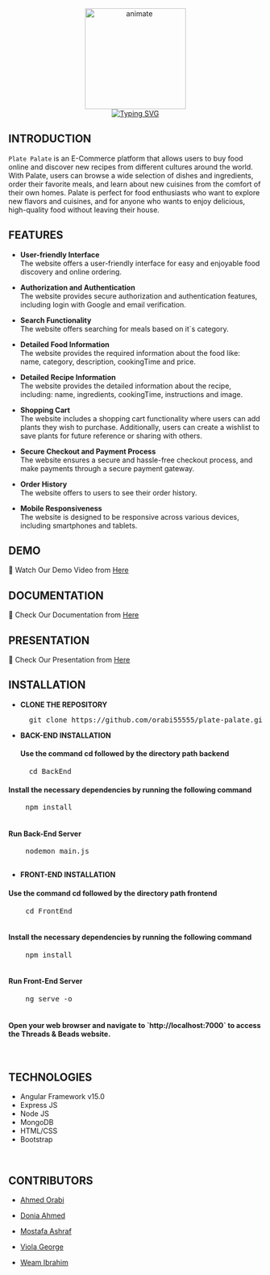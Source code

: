 <div align="center" margin-top="5px">
  <img src="https://github.com/orabi55555/plate-palate/assets/112786733/6c89d85a-b4d0-4ed6-a355-4530e00ee88b" alt="animate" width="200"/><br>
  <a href=#">
    <img src="https://readme-typing-svg.demolab.com?font=Dancing+Script&weight=800&size=30&pause=1000&color=E61919&center=true&vCenter=true&width=435&lines=Welcome+To+Our+Store+;Plate+Palate" alt="Typing SVG">
  </a>
</div>

## **INTRODUCTION**

`Plate Palate` is an E-Commerce platform that allows users to buy food online and discover new recipes from different cultures around the world. With Palate, users can browse a wide selection of dishes and ingredients, order their favorite meals, and learn about new cuisines from the comfort of their own homes. Palate is perfect for food enthusiasts who want to explore new flavors and cuisines, and for anyone who wants to enjoy delicious, high-quality food without leaving their house. 


## **FEATURES**

- **User-friendly Interface**<br>
  The website offers a  user-friendly interface for easy and enjoyable food discovery and online ordering.

- **Authorization and Authentication**<br>
  The website provides secure authorization and authentication features, including login with Google and email verification.

- **Search Functionality**<br>
  The website offers searching for meals based on it`s category.

- **Detailed Food Information**<br>
  The website provides the required information about the food like: name, category, description, cookingTime and price.
  
- **Detailed Recipe Information**<br>
  The website provides the detailed information about the recipe, including: name, ingredients, cookingTime, instructions and image.

- **Shopping Cart**<br>
  The website includes a shopping cart functionality where users can add plants they wish to purchase. Additionally, users can create a wishlist to save plants for future reference or sharing with others.

- **Secure Checkout and Payment Process**<br>
  The website ensures a secure and hassle-free checkout process, and make payments through a secure payment gateway.

- **Order History**<br>
  The website offers to users to see their order history.

- **Mobile Responsiveness**<br>
  The website is designed to be responsive across various devices, including smartphones and tablets. 



## **DEMO**

🎥 Watch Our Demo Video from [Here](https://drive.google.com/file/d/1g7WKr6sZmiqvWtb447FDgjJvpbSU0jaP/view?usp=sharing)


## **DOCUMENTATION**

📄 Check Our Documentation from [Here](https://drive.google.com/drive/folders/1Mp3XQjfGKUWXKUgT7nhjJ3kBzufUIyst?usp=sharing)

## **PRESENTATION**

📄 Check Our Presentation from [Here](https://drive.google.com/drive/folders/1_WNiFMpPiF9AHgYcUb9YKGCTGDn2gylW?usp=sharing)


## **INSTALLATION**

- **CLONE THE REPOSITORY**
  <pre>
    git clone https://github.com/orabi55555/plate-palate.git
  </pre>

- **BACK-END INSTALLATION**
  <h4>Use the command cd followed by the directory path backend</h4>
  <pre>
    cd BackEnd
  </pre>

 <h4>Install the necessary dependencies by running the following command</h4>
  <pre>
    npm install
  </pre>

  <h4>Run Back-End Server</h4>
  <pre>
    nodemon main.js
  </pre>

- **FRONT-END INSTALLATION**
 <h4>Use the command cd followed by the directory path frontend</h4>
  <pre>
    cd FrontEnd
  </pre>

  <h4>Install the necessary dependencies by running the following command</h4>
  <pre>
    npm install
  </pre>

  <h4>Run Front-End Server</h4>
  <pre>
    ng serve -o
  </pre>

<h4>Open your web browser and navigate to `http://localhost:7000` to access the Threads & Beads website.</h4><br>


## **TECHNOLOGIES**

- Angular Framework v15.0
- Express JS
- Node JS
- MongoDB
- HTML/CSS
- Bootstrap

<br>

 ## **CONTRIBUTORS**

- [Ahmed Orabi](https://github.com/orabi55555)

- [Donia Ahmed](https://github.com/DoniaAhmed20)

- [Mostafa Ashraf](https://github.com/Mostafaa133)
  
- [Viola George](https://github.com/Viola-George)

- [Weam Ibrahim](https://github.com/weamibrahim)


